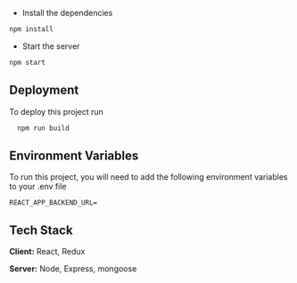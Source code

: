 
- Install the dependencies

```bash
npm install
```

- Start the server

```bash
npm start
```

## Deployment

To deploy this project run

```bash
  npm run build
```

## Environment Variables

To run this project, you will need to add the following environment variables to your .env file

`REACT_APP_BACKEND_URL=`

## Tech Stack

**Client:** React, Redux

**Server:** Node, Express, mongoose
